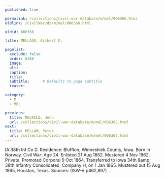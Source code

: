 ```yaml
---
published: true

permalink: /collections/civil-war-database/m/mel/006366.html
oldlink: /CivilWar/db/m/mel/006366.html

oldid: 006366

title: MELLAAS, Gilbert O.

pagelist:
  exclude: false
  order: 6366
  image: 
  alt:
  caption:
  title:
  subtitle:      # Defaults to page subtitle
  teaser:

category: 
  - M 
  - MEL

previous:
  title: MELKILD, John
  url: /collections/civil-war-database/m/mel/006365.html  
next:
  title: MELLAM, Peter
  url: /collections/civil-war-database/m/mel/006367.html   
---
```

IA 38th Inf Co D. Residence: Bluffton, Winneshiek County, Iowa. Born in Norway. Civil War: Age 24. Enlisted 21 Aug 1862. Mustered 4 Nov 1862. Private. Promoted Corporal 9 Oct 1864. Transferred to Iowa 34th &amp;amp; 38th Infantry Consolidated, Company H, on 1 Jan 1865. Mustered out 15 Aug 1865, Houston, Texas. Sources: (ISW-V p462,897)